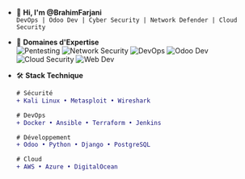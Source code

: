 - 👋 **Hi, I'm @BrahimFarjani**  
  `DevOps | Odoo Dev | Cyber Security | Network Defender | Cloud Security`

- 🔭 **Domaines d'Expertise**  
  ![Pentesting](https://img.shields.io/badge/-PenTesting-0077B5?style=flat&logo=linux&logoColor=white)
  ![Network Security](https://img.shields.io/badge/-Network_Security-000000?style=flat&logo=cisco&logoColor=white)
  ![DevOps](https://img.shields.io/badge/-DevOps-0077B5?style=flat&logo=kubernetes&logoColor=white)
  ![Odoo Dev](https://img.shields.io/badge/-Odoo_Development-000000?style=flat&logo=odoo&logoColor=white)
  ![Cloud Security](https://img.shields.io/badge/-Cloud_Security-0077B5?style=flat&logo=aws&logoColor=white)
  ![Web Dev](https://img.shields.io/badge/-Web_Development-000000?style=flat&logo=html5&logoColor=white)

- 🛠 **Stack Technique**  
  ```diff
  # Sécurité
  + Kali Linux • Metasploit • Wireshark
  
  # DevOps
  + Docker • Ansible • Terraform • Jenkins
  
  # Développement
  + Odoo • Python • Django • PostgreSQL
  
  # Cloud
  + AWS • Azure • DigitalOcean
